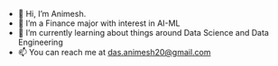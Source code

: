 - 👋 Hi, I’m Animesh.
- 👀 I’m a Finance major with interest in AI-ML
- 🌱 I’m currently learning about things around Data Science and Data Engineering
- 📫 You can reach me at das.animesh20@gmail.com

